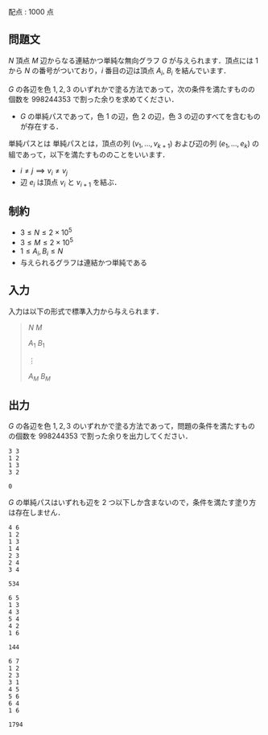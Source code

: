 配点 : $1000$ 点

## 問題文

$N$ 頂点 $M$ 辺からなる連結かつ単純な無向グラフ $G$ が与えられます．頂点には $1$ から $N$ の番号がついており，$i$ 番目の辺は頂点 $A_i$, $B_i$ を結んでいます．

$G$ の各辺を色 $1, 2, 3$ のいずれかで塗る方法であって，次の条件を満たすものの個数を $998244353$ で割った余りを求めてください．

- $G$ の単純パスであって，色 $1$ の辺，色 $2$ の辺，色 $3$ の辺のすべてを含むものが存在する．

単純パスとは
単純パスとは，頂点の列 $(v_1, \ldots, v_{k+1})$ および辺の列 $(e_1, \ldots, e_k)$ の組であって，以下を満たすもののことをいいます．

- $i\neq j \implies v_i\neq v_j$
- 辺 $e_i$ は頂点 $v_i$ と $v_{i+1}$ を結ぶ．

## 制約

- $3 \leq N\leq 2\times 10^5$
- $3 \leq M\leq 2\times 10^5$
- $1 \leq A_i, B_i \leq N$
- 与えられるグラフは連結かつ単純である

## 入力

入力は以下の形式で標準入力から与えられます．

> $N$ $M$
> 
> $A_1$ $B_1$
> 
> $\vdots$
> 
> $A_M$ $B_M$

## 出力

$G$ の各辺を色 $1, 2, 3$ のいずれかで塗る方法であって，問題の条件を満たすものの個数を $998244353$ で割った余りを出力してください．

```input1
3 3
1 2
1 3
3 2
```

```output1
0
```

$G$ の単純パスはいずれも辺を $2$ つ以下しか含まないので，条件を満たす塗り方は存在しません．

```input2
4 6
1 2
1 3
1 4
2 3
2 4
3 4
```

```output2
534
```

```input3
6 5
1 3
4 3
5 4
4 2
1 6
```

```output3
144
```

```input4
6 7
1 2
2 3
3 1
4 5
5 6
6 4
1 6
```

```output4
1794
```